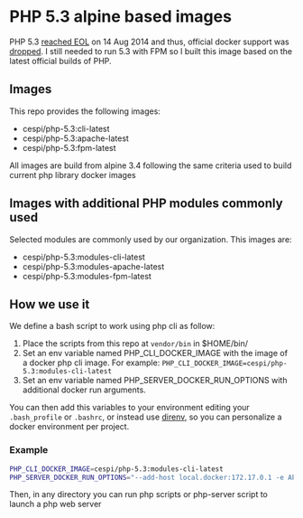 # PHP 5.3 alpine based images

PHP 5.3 [reached EOL](http://php.net/eol.php) on 14 Aug 2014 and thus, official docker support was [dropped](https://github.com/docker-library/php/pull/20). I still needed to run 5.3 with FPM so I built this image based on the latest official builds of PHP.

## Images

This repo provides the following images:

* cespi/php-5.3:cli-latest
* cespi/php-5.3:apache-latest
* cespi/php-5.3:fpm-latest

All images are build from alpine 3.4 following the same criteria used to build
current php library docker images

## Images with additional PHP modules commonly used

Selected modules are commonly used by our organization. This images are:

* cespi/php-5.3:modules-cli-latest
* cespi/php-5.3:modules-apache-latest
* cespi/php-5.3:modules-fpm-latest

## How we use it

We define a bash script to work using php cli as follow:

1. Place the scripts from this repo at `vendor/bin` in $HOME/bin/
2. Set an env variable named PHP_CLI_DOCKER_IMAGE with the image of a docker php
   cli image. For example: `PHP_CLI_DOCKER_IMAGE=cespi/php-5.3:modules-cli-latest`
3. Set an env variable named PHP_SERVER_DOCKER_RUN_OPTIONS with additional
   docker run arguments. 

You can then add this variables to your environment editing your `.bash_profile`
or `.bashrc`, or instead use [direnv](https://github.com/direnv/direnv), so you can
personalize a docker environment per project. 

### Example

```bash
PHP_CLI_DOCKER_IMAGE=cespi/php-5.3:modules-cli-latest
PHP_SERVER_DOCKER_RUN_OPTIONS="--add-host local.docker:172.17.0.1 -e APACHE_RUN_USER=$USER -e APACHE_RUN_GROUP=`id -ng $USER` -v $HOME/docker/php/php.ini:/usr/local/etc/php/conf.d/my-custom-php.ini:ro"
```

Then, in any directory you can run php scripts or php-server script to launch a
php web server
